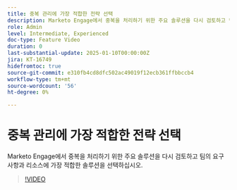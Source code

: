 ```yaml
---
title: 중복 관리에 가장 적합한 전략 선택
description: Marketo Engage에서 중복을 처리하기 위한 주요 솔루션을 다시 검토하고 팀의 요구 사항과 리소스에 가장 적합한 솔루션을 선택하십시오.
role: Admin
level: Intermediate, Experienced
doc-type: Feature Video
duration: 0
last-substantial-update: 2025-01-10T00:00:00Z
jira: KT-16749
hidefromtoc: true
source-git-commit: e310fb4cd8dfc502ac49019f12ecb361ffbbccb4
workflow-type: tm+mt
source-wordcount: '56'
ht-degree: 0%

---
```



# 중복 관리에 가장 적합한 전략 선택

Marketo Engage에서 중복을 처리하기 위한 주요 솔루션을 다시 검토하고 팀의 요구 사항과 리소스에 가장 적합한 솔루션을 선택하십시오.

>[!VIDEO](https://video.tv.adobe.com/v/3429502/?learn=on&enablevpops)

